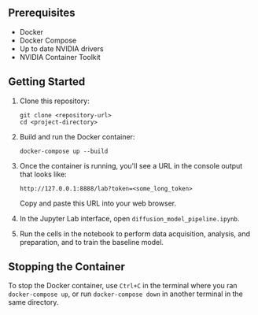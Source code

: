 
## Prerequisites

- Docker
- Docker Compose
- Up to date NVIDIA drivers
- NVIDIA Container Toolkit

## Getting Started

1. Clone this repository:
   ```
   git clone <repository-url>
   cd <project-directory>
   ```

2. Build and run the Docker container:
   ```
   docker-compose up --build
   ```

3. Once the container is running, you'll see a URL in the console output that looks like:
   ```
   http://127.0.0.1:8888/lab?token=<some_long_token>
   ```
   Copy and paste this URL into your web browser.

4. In the Jupyter Lab interface, open `diffusion_model_pipeline.ipynb`.

5. Run the cells in the notebook to perform data acquisition, analysis, and preparation, and to train the baseline model.

## Stopping the Container

To stop the Docker container, use `Ctrl+C` in the terminal where you ran `docker-compose up`, or run `docker-compose down` in another terminal in the same directory.

